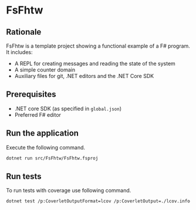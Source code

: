 # FsFhtw

## Rationale

FsFhtw is a template project showing a functional example of a F# program. It includes:

- A REPL for creating messages and reading the state of the system
- A simple counter domain
- Auxiliary files for git, .NET editors and the .NET Core SDK

## Prerequisites

- .NET core SDK (as specified in `global.json`)
- Preferred F# editor

## Run the application

Execute the following command.
```bash
dotnet run src/FsFhtw/FsFhtw.fsproj
```

## Run tests

To run tests with coverage use following command.

```bash
dotnet test /p:CoverletOutputFormat=lcov /p:CoverletOutput=./lcov.info
```
